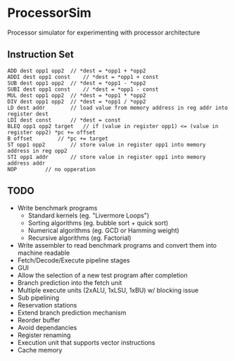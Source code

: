 # ProcessorSim

Processor simulator for experimenting with processor architecture

## Instruction Set
```
ADD dest opp1 opp2	// *dest = *opp1 + *opp2
ADDI dest opp1 const	// *dest = *opp1 + const
SUB dest opp1 opp2 	// *dest = *opp1 - *opp2
SUBI dest opp1 const	// *dest = *opp1 - const
MUL dest opp1 opp2 	// *dest = *opp1 * *opp2
DIV dest opp1 opp2 	// *dest = *opp1 / *opp2
LD dest addr		// load value from memory address in reg addr into register dest
LDI dest const		// *dest = const
BLEQ opp1 opp2 target	// if (value in register opp1) <= (value in register opp2) *pc += offset
B offset 		// *pc += target
ST opp1 opp2 		// store value in register opp1 into memory address in reg opp2
STI opp1 addr		// store value in register opp1 into memory address addr
NOP			// no opperation
```

## TODO
* Write benchmark programs
	* Standard kernels (eg. "Livermore Loops")
	* Sorting algorithms (eg. bubble sort + quick sort)
	* Numerical algorithms (eg. GCD or Hamming weight)
	* Recursive algorithms (eg. Factorial)
* Write assembler to read benchmark programs and convert them into machine readable
* Fetch/Decode/Execute pipeline stages
* GUI
* Allow the selection of a new test program after completion
* Branch prediction into the fetch unit
* Multiple execute units (2xALU, 1xLSU, 1xBU) w/ blocking issue
* Sub pipelining
* Reservation stations
* Extend branch prediction mechanism
* Reorder buffer
* Avoid dependancies
* Register renaming
* Execution unit that supports vector instructions
* Cache memory
